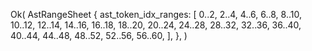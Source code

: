 Ok(
    AstRangeSheet {
        ast_token_idx_ranges: [
            0..2,
            2..4,
            4..6,
            6..8,
            8..10,
            10..12,
            12..14,
            14..16,
            16..18,
            18..20,
            20..24,
            24..28,
            28..32,
            32..36,
            36..40,
            40..44,
            44..48,
            48..52,
            52..56,
            56..60,
        ],
    },
)